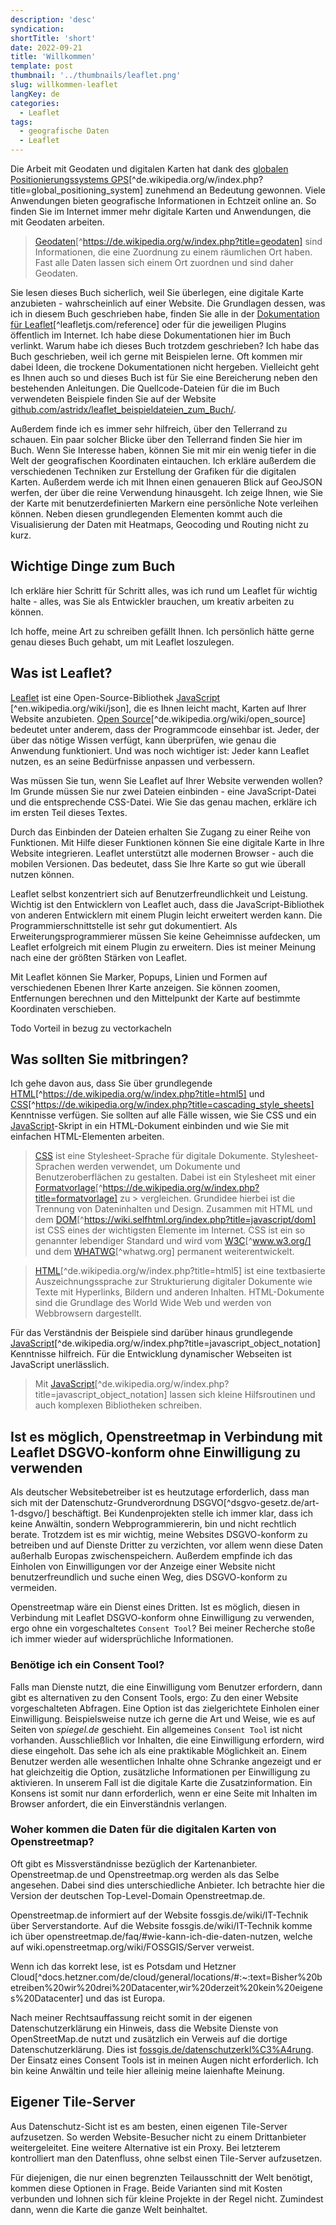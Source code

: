 ```yaml
---
description: 'desc'
syndication:
shortTitle: 'short'
date: 2022-09-21
title: 'Willkommen'
template: post
thumbnail: '../thumbnails/leaflet.png'
slug: willkommen-leaflet
langKey: de
categories:
  - Leaflet
tags:
  - geografische Daten
  - Leaflet
---
```


Die Arbeit mit Geodaten und digitalen Karten hat dank des [globalen Positionierungssystems GPS](https://de.wikipedia.org/w/index.php?title=Global_Positioning_System)[^de.wikipedia.org/w/index.php?title=global_positioning_system] zunehmend an Bedeutung gewonnen. Viele Anwendungen bieten geografische Informationen in Echtzeit online an. So finden Sie im Internet immer mehr digitale Karten und Anwendungen, die mit Geodaten arbeiten.

> [Geodaten](https://de.wikipedia.org/w/index.php?title=Geodaten)[^https://de.wikipedia.org/w/index.php?title=geodaten] sind Informationen, die eine Zuordnung zu einem räumlichen Ort haben. Fast alle Daten lassen sich einem Ort zuordnen und sind daher Geodaten.

Sie lesen dieses Buch sicherlich, weil Sie überlegen, eine digitale Karte anzubieten - wahrscheinlich auf einer Website. Die Grundlagen dessen, was ich in diesem Buch geschrieben habe, finden Sie alle in der [Dokumentation für Leaflet](https://leafletjs.com/reference)[^leafletjs.com/reference] oder für die jeweiligen Plugins öffentlich im Internet. Ich habe diese Dokumentationen hier im Buch verlinkt. Warum habe ich dieses Buch trotzdem geschrieben? Ich habe das Buch geschrieben, weil ich gerne mit Beispielen lerne. Oft kommen mir dabei Ideen, die trockene Dokumentationen nicht hergeben. Vielleicht geht es Ihnen auch so und dieses Buch ist für Sie eine Bereicherung neben den bestehenden Anleitungen. Die Quellcode-Dateien für die im Buch verwendeten Beispiele finden Sie auf der Website [github.com/astridx/leaflet_beispieldateien_zum_Buch/](https://github.com/astridx/leaflet_example_files_for_book/).

Außerdem finde ich es immer sehr hilfreich, über den Tellerrand zu schauen. Ein paar solcher Blicke über den Tellerrand finden Sie hier im Buch. Wenn Sie Interesse haben, können Sie mit mir ein wenig tiefer in die Welt der geografischen Koordinaten eintauchen. Ich erkläre außerdem die verschiedenen Techniken zur Erstellung der Grafiken für die digitalen Karten. Außerdem werde ich mit Ihnen einen genaueren Blick auf GeoJSON werfen, der über die reine Verwendung hinausgeht. Ich zeige Ihnen, wie Sie der Karte mit benutzerdefinierten Markern eine persönliche Note verleihen können. Neben diesen grundlegenden Elementen kommt auch die Visualisierung der Daten mit Heatmaps, Geocoding und Routing nicht zu kurz.

## Wichtige Dinge zum Buch

Ich erkläre hier Schritt für Schritt alles, was ich rund um Leaflet für wichtig halte - alles, was Sie als Entwickler brauchen, um kreativ arbeiten zu können.

Ich hoffe, meine Art zu schreiben gefällt Ihnen. Ich persönlich hätte gerne genau dieses Buch gehabt, um mit Leaflet loszulegen.

## Was ist Leaflet?

[Leaflet](https://leafletjs.com/reference) ist eine Open-Source-Bibliothek [JavaScript](https://en.wikipedia.org/wiki/JSON) [^en.wikipedia.org/wiki/json], die es Ihnen leicht macht, Karten auf Ihrer Website anzubieten. [Open Source](https://de.wikipedia.org/wiki/Open_Source)[^de.wikipedia.org/wiki/open_source] bedeutet unter anderem, dass der Programmcode einsehbar ist. Jeder, der über das nötige Wissen verfügt, kann überprüfen, wie genau die Anwendung funktioniert. Und was noch wichtiger ist: Jeder kann Leaflet nutzen, es an seine Bedürfnisse anpassen und verbessern.

Was müssen Sie tun, wenn Sie Leaflet auf Ihrer Website verwenden wollen? Im Grunde müssen Sie nur zwei Dateien einbinden - eine JavaScript-Datei und die entsprechende CSS-Datei. Wie Sie das genau machen, erkläre ich im ersten Teil dieses Textes.

Durch das Einbinden der Dateien erhalten Sie Zugang zu einer Reihe von Funktionen. Mit Hilfe dieser Funktionen können Sie eine digitale Karte in Ihre Website integrieren. Leaflet unterstützt alle modernen Browser - auch die mobilen Versionen. Das bedeutet, dass Sie Ihre Karte so gut wie überall nutzen können.

Leaflet selbst konzentriert sich auf Benutzerfreundlichkeit und Leistung. Wichtig ist den Entwicklern von Leaflet auch, dass die JavaScript-Bibliothek von anderen Entwicklern mit einem Plugin leicht erweitert werden kann. Die Programmierschnittstelle ist sehr gut dokumentiert. Als Erweiterungsprogrammierer müssen Sie keine Geheimnisse aufdecken, um Leaflet erfolgreich mit einem Plugin zu erweitern. Dies ist meiner Meinung nach eine der größten Stärken von Leaflet.

Mit Leaflet können Sie Marker, Popups, Linien und Formen auf verschiedenen Ebenen Ihrer Karte anzeigen. Sie können zoomen, Entfernungen berechnen und den Mittelpunkt der Karte auf bestimmte Koordinaten verschieben.

Todo Vorteil in bezug zu vectorkacheln

## Was sollten Sie mitbringen?

Ich gehe davon aus, dass Sie über grundlegende [HTML](https://de.wikipedia.org/w/index.php?title=HTML5)[^https://de.wikipedia.org/w/index.php?title=html5] und [CSS](https://de.wikipedia.org/w/index.php?title=Cascading_Style_Sheets)[^https://de.wikipedia.org/w/index.php?title=cascading_style_sheets] Kenntnisse verfügen. Sie sollten auf alle Fälle wissen, wie Sie CSS und ein [JavaScript](https://de.wikipedia.org/w/index.php?title=JavaScript_Object_Notation)-Skript in ein HTML-Dokument einbinden und wie Sie mit einfachen HTML-Elementen arbeiten.

> [CSS](http://www.w3.org/Style/CSS/) ist eine Stylesheet-Sprache für digitale Dokumente. Stylesheet-Sprachen werden verwendet, um Dokumente und Benutzeroberflächen zu gestalten. Dabei ist ein Stylesheet mit einer [Formatvorlage](https://de.wikipedia.org/w/index.php?title=Formatvorlage)[^https://de.wikipedia.org/w/index.php?title=formatvorlage] zu > vergleichen. Grundidee hierbei ist die Trennung von Dateninhalten und Design. Zusammen mit HTML und dem [DOM](https://wiki.selfhtml.org/index.php?title=JavaScript/DOM)[^https://wiki.selfhtml.org/index.php?title=javascript/dom] ist CSS eines der wichtigsten Elemente im Internet. CSS ist ein so genannter lebendiger Standard und wird vom [W3C](https://www.w3.org/)[^www.w3.org/] und dem [WHATWG](https://whatwg.org/)[^whatwg.org] permanent weiterentwickelt.

> [HTML](https://de.wikipedia.org/w/index.php?title=HTML5)[^de.wikipedia.org/w/index.php?title=html5] ist eine textbasierte Auszeichnungssprache zur Strukturierung digitaler Dokumente wie Texte mit Hyperlinks, Bildern und anderen Inhalten. HTML-Dokumente sind die Grundlage des World Wide Web und werden von Webbrowsern dargestellt.

Für das Verständnis der Beispiele sind darüber hinaus grundlegende [JavaScript](https://de.wikipedia.org/w/index.php?title=JavaScript_Object_Notation)[^de.wikipedia.org/w/index.php?title=javascript_object_notation] Kenntnisse hilfreich. Für die Entwicklung dynamischer Webseiten ist JavaScript unerlässlich.

> Mit [JavaScript](https://de.wikipedia.org/w/index.php?title=JavaScript_Object_Notation)[^de.wikipedia.org/w/index.php?title=javascript_object_notation] lassen sich kleine Hilfsroutinen und auch komplexen Bibliotheken schreiben.

## Ist es möglich, Openstreetmap in Verbindung mit Leaflet DSGVO-konform ohne Einwilligung zu verwenden

Als deutscher Websitebetreiber ist es heutzutage erforderlich, dass man sich mit der Datenschutz-Grundverordnung DSGVO[^dsgvo-gesetz.de/art-1-dsgvo/] beschäftigt. Bei Kundenprojekten stelle ich immer klar, dass ich keine Anwältin, sondern Webprogrammiererin, bin und nicht rechtlich berate. Trotzdem ist es mir wichtig, meine Websites DSGVO-konform zu betreiben und auf Dienste Dritter zu verzichten, vor allem wenn diese Daten außerhalb Europas zwischenspeichern. Außerdem empfinde ich das Einholen von Einwilligungen vor der Anzeige einer Website nicht benutzerfreundlich und suche einen Weg, dies DSGVO-konform zu vermeiden. 

Openstreetmap wäre ein Dienst eines Dritten. Ist es möglich, diesen in Verbindung mit Leaflet DSGVO-konform ohne Einwilligung zu verwenden, ergo ohne ein vorgeschaltetes `Consent Tool`? Bei meiner Recherche stoße ich immer wieder auf widersprüchliche Informationen. 

### Benötige ich ein Consent Tool?

Falls man Dienste nutzt, die eine Einwilligung vom Benutzer erfordern, dann gibt es alternativen zu den Consent Tools, ergo: Zu den einer Website vorgeschalteten Abfragen. Eine Option ist das zielgerichtete Einholen einer Einwilligung. Beispielsweise nutze ich gerne die Art und Weise, wie es auf Seiten von _spiegel.de_ geschieht. Ein allgemeines `Consent Tool` ist nicht vorhanden. Ausschließlich vor Inhalten, die eine Einwilligung erfordern, wird diese eingeholt. Das sehe ich als eine praktikable Möglichkeit an. Einem Benutzer werden alle wesentlichen Inhalte ohne Schranke angezeigt und er hat gleichzeitig die Option, zusätzliche Informationen per Einwilligung zu aktivieren. In unserem Fall ist die digitale Karte die Zusatzinformation. Ein Konsens ist somit nur dann erforderlich, wenn er eine Seite mit Inhalten im Browser anfordert, die ein Einverständnis verlangen.

### Woher kommen die Daten für die digitalen Karten von Openstreetmap?

Oft gibt es Missverständnisse bezüglich der Kartenanbieter. Openstreetmap.de und Openstreetmap.org werden als das Selbe angesehen. Dabei sind dies unterschiedliche Anbieter. Ich betrachte hier die Version der deutschen Top-Level-Domain Openstreetmap.de. 

Openstreetmap.de informiert auf der Website fossgis.de/wiki/IT-Technik über Serverstandorte. Auf die Website fossgis.de/wiki/IT-Technik komme ich über openstreetmap.de/faq/#wie-kann-ich-die-daten-nutzen, welche auf wiki.openstreetmap.org/wiki/FOSSGIS/Server verweist.

Wenn ich das korrekt lese, ist es Potsdam und Hetzner Cloud[^docs.hetzner.com/de/cloud/general/locations/#:~:text=Bisher%20betreiben%20wir%20drei%20Datacenter,wir%20derzeit%20kein%20eigenes%20Datacenter] und das ist Europa.

Nach meiner Rechtsauffassung reicht somit in der eigenen Datenschutzerklärung ein Hinweis, dass die Website Dienste von OpenStreetMap.de nutzt und zusätzlich ein Verweis auf die dortige Datenschutzerklärung. Dies ist [fossgis.de/datenschutzerkl%C3%A4rung](https://fossgis.de/datenschutzerkl%C3%A4rung/). Der Einsatz eines Consent Tools ist in meinen Augen nicht erforderlich. Ich bin keine Anwältin und teile hier alleinig meine laienhafte Meinung. 

## Eigener Tile-Server

Aus Datenschutz-Sicht ist es am besten, einen eigenen Tile-Server aufzusetzen. So werden Website-Besucher nicht zu einem Drittanbieter weitergeleitet. Eine weitere Alternative ist ein Proxy. Bei letzterem kontrolliert man den Datenfluss, ohne selbst einen Tile-Server aufzusetzen. 

Für diejenigen, die nur einen begrenzten Teilausschnitt der Welt benötigt, kommen diese Optionen in Frage. Beide Varianten sind mit Kosten verbunden und lohnen sich für kleine Projekte in der Regel nicht. Zumindest dann, wenn die Karte die ganze Welt beinhaltet. 

<img src="https://vg07.met.vgwort.de/na/5f31b63672d84ae7b5b177ae8c025742" width="1" height="1" alt="">
